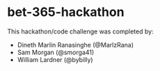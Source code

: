 # bet-365-hackathon

This hackathon/code challenge was completed by:

- Dineth Marlin Ranasinghe (@MarlzRana)
- Sam Morgan (@smorga41)
- William Lardner (@bybilly)
